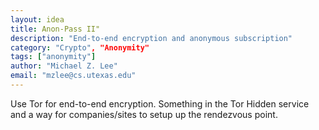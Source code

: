 ```yaml
---
layout: idea
title: Anon-Pass II"
description: "End-to-end encryption and anonymous subscription"
category: "Crypto", "Anonymity"
tags: ["anonymity"]
author: "Michael Z. Lee"
email: "mzlee@cs.utexas.edu"
---
```


Use Tor for end-to-end encryption.  Something in the Tor Hidden
service and a way for companies/sites to setup up the rendezvous
point.
